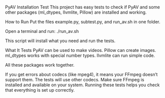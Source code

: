 PyAV Installation Test
This project has easy tests to check if PyAV and some other packages (ml_dtypes, llvmlite, Pillow) are installed and working.

How to Run
Put the files example.py, subtest.py, and run_av.sh in one folder.

Open a terminal and run:
./run_av.sh

This script will install what you need and run the tests.

What It Tests
PyAV can be used to make videos.
Pillow can create images.
ml_dtypes works with special number types.
llvmlite can run simple code.

All these packages work together.

If you get errors about codecs (like mpeg4), it means your FFmpeg doesn’t support them. The tests will use other codecs.
Make sure FFmpeg is installed and available on your system.
Running these tests helps you check that everything is set up correctly.
